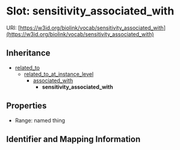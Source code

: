 # Slot: sensitivity_associated_with

URI: [https://w3id.org/biolink/vocab/sensitivity_associated_with](https://w3id.org/biolink/vocab/sensitivity_associated_with)




## Inheritance

* [related_to](related_to.md)
    * [related_to_at_instance_level](related_to_at_instance_level.md)
        * [associated_with](associated_with.md)
            * **sensitivity_associated_with**



## Properties

 * Range: named thing



## Identifier and Mapping Information






